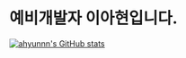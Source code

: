 # 예비개발자 이아현입니다.

[![ahyunnn's GitHub stats](https://github-readme-stats.vercel.app/api?username=ahyunnn&theme=cobalt)](https://github.com/anuraghazra/github-readme-stats)
